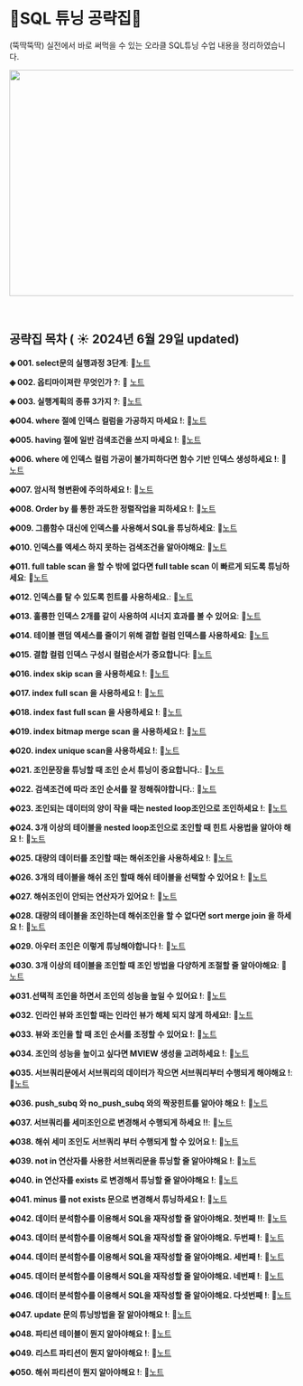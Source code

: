 # 🔨SQL 튜닝 공략집🔨  
(뚝딱뚝딱) 실전에서 바로 써먹을 수 있는 오라클 SQL튜닝 수업 내용을 정리하였습니다. 


<img src="https://github.com/goguma999/newjourney/blob/main/001.png?raw=true" width=600 height=400>

&nbsp;

## 공략집 목차 ( ☀️ 2024년 6월 29일 updated)

**◈ 001. select문의 실행과정 3단계**:  📄[노트](https://github.com/goguma999/newjourney/blob/main/%E2%97%88001.%20select%20%EB%AC%B8%EC%9D%98%20%EC%8B%A4%ED%96%89%EA%B3%BC%EC%A0%95%203%EB%8B%A8%EA%B3%84%26%EC%98%A4%EB%9D%BC%ED%81%B4%20db%20%EC%A0%91%EC%86%8D%ED%95%98%EA%B8%B0.md)
  &nbsp;
  
**◈ 002. 옵티마이져란 무엇인가 ?**: 📄 [노트](https://github.com/goguma999/newjourney/blob/main/%E2%97%88002.%20%20%EC%98%B5%ED%8B%B0%EB%A7%88%EC%9D%B4%EC%A0%B8%EB%9E%80%20%EB%AC%B4%EC%97%87%EC%9D%B8%EA%B0%80.md
)
  
**◈ 003. 실행계획의 종류 3가지 ?**: 📄[노트](https://github.com/oracleyu01/rac_class/blob/main/RAC%ED%95%B5%EC%8B%AC3.%20RAC%20%EB%A5%BC%20%EC%9A%B4%EC%98%81%ED%95%A0%20%EB%95%8C%20%ED%95%84%EC%9A%94%ED%95%9C%20IP%203%EA%B0%80%EC%A7%80.md)

**◈004.  where 절에 인덱스 컬럼을 가공하지 마세요 !**: 📄[노트](https://github.com/oracleyu01/test20/blob/main/%E2%96%A3%20%ED%8A%9C%EB%8B%9D%EC%98%88%EC%A0%9C4.%20%20where%20%EC%A0%88%EC%97%90%20%EC%9D%B8%EB%8D%B1%EC%8A%A4%20%EC%BB%AC%EB%9F%BC%EC%9D%84%20%EA%B0%80%EA%B3%B5%ED%95%98%EC%A7%80%20%EB%A7%88%EC%84%B8%EC%9A%94%20!.txt)

**◈005. having 절에 일반 검색조건을 쓰지 마세요 !**: 📄[노트](https://github.com/oracleyu01/test20/blob/main/%E2%96%A3%20%ED%8A%9C%EB%8B%9D%EC%98%88%EC%A0%9C5.%20having%20%EC%A0%88%EC%97%90%20%EC%9D%BC%EB%B0%98%20%EA%B2%80%EC%83%89%EC%A1%B0%EA%B1%B4%EC%9D%84%20%EC%93%B0%EC%A7%80%20%EB%A7%88%EC%84%B8%EC%9A%94..txt)

**◈006. where 에 인덱스 컬럼 가공이 불가피하다면 함수 기반 인덱스 생성하세요 !**: 📄[노트](https://github.com/oracleyu01/test20/blob/main/%E2%96%A3%20%ED%8A%9C%EB%8B%9D%EC%98%88%EC%A0%9C6.%20where%20%EC%97%90%20%EC%9D%B8%EB%8D%B1%EC%8A%A4%20%EC%BB%AC%EB%9F%BC%20%EA%B0%80%EA%B3%B5%EC%9D%B4%20%EB%B6%88%EA%B0%80%ED%94%BC%ED%95%98%EB%8B%A4%EB%A9%B4%20%ED%95%A8%EC%88%98%EA%B8%B0%EB%B0%98%20%EC%9D%B8%EB%8D%B1%EC%8A%A4%EB%A5%BC%20%EC%83%9D%EC%84%B1%ED%95%98%EC%84%B8%EC%9A%94%20!.txt)

**◈007. 암시적 형변환에 주의하세요 !**: 📄[노트](https://github.com/oracleyu01/test20/blob/main/%E2%96%A3%20%ED%8A%9C%EB%8B%9D%EC%98%88%EC%A0%9C7.%20%20%EC%95%94%EC%8B%9C%EC%A0%81%20%ED%98%95%EB%B3%80%ED%99%98%EC%97%90%20%EC%A3%BC%EC%9D%98%ED%95%98%EC%84%B8%EC%9A%94%20!.txt)

**◈008. Order by 를 통한 과도한 정렬작업을 피하세요 !**: 📄[노트](https://github.com/oracleyu01/test20/blob/main/%E2%96%A3%20%ED%8A%9C%EB%8B%9D%EC%98%88%EC%A0%9C8.%20%20order%20by%20%EB%A5%BC%20%ED%86%B5%ED%95%9C%20%EA%B3%BC%EB%8F%84%ED%95%9C%20%EC%A0%95%EB%A0%AC%EC%9E%91%EC%97%85%EC%9D%84%20%ED%94%BC%ED%95%98%EC%84%B8%EC%9A%94%20!.txt)

**◈009. 그룹함수 대신에 인덱스를 사용해서 SQL을 튜닝하세요**: 📄[노트](https://github.com/oracleyu01/test20/blob/main/%E2%96%A3%20%ED%8A%9C%EB%8B%9D%EC%98%88%EC%A0%9C9.%20%EA%B7%B8%EB%A3%B9%ED%95%A8%EC%88%98%20%EB%8C%80%EC%8B%A0%EC%97%90%20%EC%9D%B8%EB%8D%B1%EC%8A%A4%EB%A5%BC%20%EC%82%AC%EC%9A%A9%ED%95%B4%EC%84%9C%20SQL%EC%9D%84%20%ED%8A%9C%EB%8B%9D%ED%95%98%EC%84%B8%EC%9A%94..txt)

**◈010. 인덱스를 엑세스 하지 못하는 검색조건을 알아야해요**: 📄[노트](https://github.com/oracleyu01/test20/blob/main/%E2%96%A3%20%ED%8A%9C%EB%8B%9D%EC%98%88%EC%A0%9C10.%20%EC%9D%B8%EB%8D%B1%EC%8A%A4%EB%A5%BC%20%EC%97%91%EC%84%B8%EC%8A%A4%20%ED%95%98%EC%A7%80%20%EB%AA%BB%ED%95%98%EB%8A%94%20%EA%B2%80%EC%83%89%EC%A1%B0%EA%B1%B4%EC%9D%84%20%EC%95%8C%EC%95%84%EC%95%BC%ED%95%B4%EC%9A%94.txt)

**◈011. full table scan 을 할 수 밖에 없다면 full table scan 이 빠르게 되도록 튜닝하세요**: 📄[노트](https://github.com/oracleyu01/test20/blob/main/%E2%96%A3%20%ED%8A%9C%EB%8B%9D%EC%98%88%EC%A0%9C11.%20full%20table%20scan%20%EC%9D%84%20%ED%95%A0%20%EC%88%98%20%EB%B0%96%EC%97%90%20%EC%97%86%EB%8B%A4%EB%A9%B4%20full%20table%20scan%20%EC%9D%B4%20%EB%B9%A0%EB%A5%B4%EA%B2%8C%20%EB%90%98%EB%8F%84%EB%A1%9D%20%ED%8A%9C%EB%8B%9D%ED%95%98%EC%84%B8%EC%9A%94.txt)

**◈012. 인덱스를 탈 수 있도록 힌트를 사용하세요.**: 📄[노트](https://github.com/oracleyu01/test20/blob/main/%E2%96%A3%20%ED%8A%9C%EB%8B%9D%EC%98%88%EC%A0%9C12.%20%EC%9D%B8%EB%8D%B1%EC%8A%A4%EB%A5%BC%20%ED%83%88%20%EC%88%98%20%EC%9E%88%EB%8F%84%EB%A1%9D%20%ED%9E%8C%ED%8A%B8%EB%A5%BC%20%EC%82%AC%EC%9A%A9%ED%95%98%EC%84%B8%EC%9A%94.txt)

**◈013. 훌륭한 인덱스 2개를 같이 사용하여 시너지 효과를 볼 수 있어요**: 📄[노트](https://github.com/oracleyu01/test20/blob/main/%E2%96%A3%20%ED%8A%9C%EB%8B%9D%EC%98%88%EC%A0%9C13.%20%ED%9B%8C%EB%A5%AD%ED%95%9C%20%EC%9D%B8%EB%8D%B1%EC%8A%A4%202%EA%B0%9C%EB%A5%BC%20%EA%B0%99%EC%9D%B4%20%EC%82%AC%EC%9A%A9%ED%95%98%EC%97%AC%20%EC%8B%9C%EB%84%88%EC%A7%80%20%ED%9A%A8%EA%B3%BC%EB%A5%BC%20%EB%B3%BC%20%EC%88%98%20%EC%9E%88%EC%96%B4%EC%9A%94.txt)

**◈014. 테이블 랜덤 엑세스를 줄이기 위해 결합 컬럼 인덱스를 사용하세요**: 📄[노트](https://github.com/oracleyu01/test20/blob/main/%E2%96%A3%20%ED%8A%9C%EB%8B%9D%EC%98%88%EC%A0%9C14.%20%ED%85%8C%EC%9D%B4%EB%B8%94%20%EB%9E%9C%EB%8D%A4%20%EC%97%91%EC%84%B8%EC%8A%A4%EB%A5%BC%20%EC%A4%84%EC%9D%B4%EA%B8%B0%20%EC%9C%84%ED%95%B4%20%EA%B2%B0%ED%95%A9%20%EC%BB%AC%EB%9F%BC%20%EC%9D%B8%EB%8D%B1%EC%8A%A4%EB%A5%BC%20%EC%82%AC%EC%9A%A9%ED%95%98%EC%84%B8%EC%9A%94.txt)

**◈015. 결합 컬럼 인덱스 구성시 컬럼순서가 중요합니다**: 📄[노트](https://github.com/oracleyu01/test20/blob/main/%E2%96%A3%20%ED%8A%9C%EB%8B%9D%EC%98%88%EC%A0%9C15.%20%EA%B2%B0%ED%95%A9%20%EC%BB%AC%EB%9F%BC%20%EC%9D%B8%EB%8D%B1%EC%8A%A4%20%EA%B5%AC%EC%84%B1%EC%8B%9C%20%EC%BB%AC%EB%9F%BC%EC%88%9C%EC%84%9C%EA%B0%80%20%EC%A4%91%EC%9A%94%ED%95%A9%EB%8B%88%EB%8B%A4.txt)

**◈016. index skip scan 을 사용하세요 !**: 📄[노트](https://github.com/oracleyu01/test20/blob/main/%E2%96%A3%20%ED%8A%9C%EB%8B%9D%EC%98%88%EC%A0%9C16.%20index%20skip%20scan%20%EC%9D%84%20%EC%82%AC%EC%9A%A9%ED%95%98%EC%84%B8%EC%9A%94%20!.txt)

**◈017. index full scan 을 사용하세요 !**: 📄[노트](https://github.com/oracleyu01/test20/blob/main/%E2%96%A3%20%ED%8A%9C%EB%8B%9D%EC%98%88%EC%A0%9C17.%20index%20full%20scan%20%EC%9D%84%20%EC%82%AC%EC%9A%A9%ED%95%98%EC%84%B8%EC%9A%94%20!.txt)

**◈018. index fast full scan 을 사용하세요 !**: 📄[노트](https://github.com/oracleyu01/test20/blob/main/%E2%96%A3%20%ED%8A%9C%EB%8B%9D%EC%98%88%EC%A0%9C18.%20index%20fast%20full%20scan%20%EC%9D%84%20%EC%82%AC%EC%9A%A9%ED%95%98%EC%84%B8%EC%9A%94%20!.txt)

**◈019. index bitmap merge scan 을 사용하세요 !**: 📄[노트](https://github.com/oracleyu01/test20/blob/main/%E2%96%A3%20%ED%8A%9C%EB%8B%9D%EC%98%88%EC%A0%9C19.%20index%20bitmap%20merge%20scan%20%EC%9D%84%20%EC%82%AC%EC%9A%A9%ED%95%98%EC%84%B8%EC%9A%94%20!.txt)

**◈020. index unique scan을 사용하세요 !**: 📄[노트](https://github.com/oracleyu01/test20/blob/main/%E2%96%A3%20%ED%8A%9C%EB%8B%9D%EC%98%88%EC%A0%9C20.%20index%20unique%20scan%EC%9D%84%20%EC%82%AC%EC%9A%A9%ED%95%98%EC%84%B8%EC%9A%94%20!.txt)

**◈021. 조인문장을 튜닝할 때 조인 순서 튜닝이 중요합니다.**: 📄[노트](https://github.com/oracleyu01/test20/blob/main/%E2%96%A3%20%ED%8A%9C%EB%8B%9D%EC%98%88%EC%A0%9C21.%20%EC%A1%B0%EC%9D%B8%EB%AC%B8%EC%9E%A5%EC%9D%84%20%ED%8A%9C%EB%8B%9D%ED%95%A0%20%EB%95%8C%20%EC%A1%B0%EC%9D%B8%20%EC%88%9C%EC%84%9C%20%ED%8A%9C%EB%8B%9D%EC%9D%B4%20%EC%A4%91%EC%9A%94%ED%95%A9%EB%8B%88%EB%8B%A4..txt)

**◈022. 검색조건에 따라 조인 순서를 잘 정해줘야합니다.**: 📄[노트](https://github.com/oracleyu01/test20/blob/main/%E2%96%A3%20%ED%8A%9C%EB%8B%9D%EC%98%88%EC%A0%9C22.%20%EA%B2%80%EC%83%89%EC%A1%B0%EA%B1%B4%EC%97%90%20%EB%94%B0%EB%9D%BC%20%EC%A1%B0%EC%9D%B8%20%EC%88%9C%EC%84%9C%EB%A5%BC%20%EC%9E%98%20%EC%A0%95%ED%95%B4%EC%A4%98%EC%95%BC%ED%95%A9%EB%8B%88%EB%8B%A4..txt)

**◈023. 조인되는 데이터의 양이 작을 때는 nested loop조인으로 조인하세요 !**: 📄[노트](https://github.com/oracleyu01/test20/blob/main/%E2%96%A3%20%ED%8A%9C%EB%8B%9D%EC%98%88%EC%A0%9C23.%20%EC%A1%B0%EC%9D%B8%EB%90%98%EB%8A%94%20%EB%8D%B0%EC%9D%B4%ED%84%B0%EC%9D%98%20%EC%96%91%EC%9D%B4%20%EC%9E%91%EC%9D%84%20%EB%95%8C%EB%8A%94%20nested%20loop%EC%A1%B0%EC%9D%B8%EC%9C%BC%EB%A1%9C%20%EC%A1%B0%EC%9D%B8%ED%95%98%EC%84%B8%EC%9A%94%20!.txt)

**◈024. 3개 이상의 테이블을 nested loop조인으로 조인할 때 힌트 사용법을 알아야 해요 !**: 📄[노트](https://github.com/oracleyu01/test20/blob/main/%E2%96%A3%20%ED%8A%9C%EB%8B%9D%EC%98%88%EC%A0%9C24.%203%EA%B0%9C%20%EC%9D%B4%EC%83%81%EC%9D%98%20%ED%85%8C%EC%9D%B4%EB%B8%94%EC%9D%84%20nested%20loop%EC%A1%B0%EC%9D%B8%EC%9C%BC%EB%A1%9C%20%EC%A1%B0%EC%9D%B8%ED%95%A0%20%EB%95%8C%20%ED%9E%8C%ED%8A%B8%20%EC%82%AC%EC%9A%A9%EB%B2%95%EC%9D%84%20%EC%95%8C%EC%95%84%EC%95%BC%20%ED%95%B4%EC%9A%94%20!.txt)

**◈025. 대량의 데이터를 조인할 때는 해쉬조인을 사용하세요 !**: 📄[노트](https://github.com/oracleyu01/test20/blob/main/%E2%96%A3%20%ED%8A%9C%EB%8B%9D%EC%98%88%EC%A0%9C25.%20%EB%8C%80%EB%9F%89%EC%9D%98%20%EB%8D%B0%EC%9D%B4%ED%84%B0%EB%A5%BC%20%EC%A1%B0%EC%9D%B8%ED%95%A0%20%EB%95%8C%EB%8A%94%20%ED%95%B4%EC%89%AC%EC%A1%B0%EC%9D%B8%EC%9D%84%20%EC%82%AC%EC%9A%A9%ED%95%98%EC%84%B8%EC%9A%94%20!.txt)

**◈026. 3개의 테이블을 해쉬 조인 할때 해쉬 테이블을 선택할 수 있어요 !**: 📄[노트](https://github.com/oracleyu01/test20/blob/main/%E2%96%A3%20%ED%8A%9C%EB%8B%9D%EC%98%88%EC%A0%9C26.%203%EA%B0%9C%EC%9D%98%20%ED%85%8C%EC%9D%B4%EB%B8%94%EC%9D%84%20%ED%95%B4%EC%89%AC%20%EC%A1%B0%EC%9D%B8%20%ED%95%A0%EB%95%8C%20%ED%95%B4%EC%89%AC%20%ED%85%8C%EC%9D%B4%EB%B8%94%EC%9D%84%20%EC%84%A0%ED%83%9D%ED%95%A0%20%EC%88%98%20%EC%9E%88%EC%96%B4%EC%9A%94%20!.txt)

**◈027. 해쉬조인이 안되는 연산자가 있어요 !**: 📄[노트](https://github.com/oracleyu01/test20/blob/main/%E2%96%A3%20%20%ED%8A%9C%EB%8B%9D%EC%98%88%EC%A0%9C27.%20%ED%95%B4%EC%89%AC%EC%A1%B0%EC%9D%B8%EC%9D%B4%20%EC%95%88%EB%90%98%EB%8A%94%20%EC%97%B0%EC%82%B0%EC%9E%90%EA%B0%80%20%EC%9E%88%EC%96%B4%EC%9A%94%20!.txt)

**◈028. 대량의 테이블을 조인하는데 해쉬조인을 할 수 없다면 sort merge join 을 하세요 !**: 📄[노트](https://github.com/oracleyu01/test20/blob/main/%E2%96%A3%20%ED%8A%9C%EB%8B%9D%EC%98%88%EC%A0%9C28.%20%EB%8C%80%EB%9F%89%EC%9D%98%20%ED%85%8C%EC%9D%B4%EB%B8%94%EC%9D%84%20%EC%A1%B0%EC%9D%B8%ED%95%98%EB%8A%94%EB%8D%B0%20%ED%95%B4%EC%89%AC%EC%A1%B0%EC%9D%B8%EC%9D%84%20%ED%95%A0%20%EC%88%98%20%EC%97%86%EB%8B%A4%EB%A9%B4%20sort%20merge%20join%20%EC%9D%84%20%ED%95%98%EC%84%B8%EC%9A%94%20!.txt)

**◈029. 아우터 조인은 이렇게 튜닝해야합니다 !**: 📄[노트](https://github.com/oracleyu01/test20/blob/main/%E2%96%A3%20%ED%8A%9C%EB%8B%9D%EC%98%88%EC%A0%9C29.%20%EC%95%84%EC%9A%B0%ED%84%B0%20%EC%A1%B0%EC%9D%B8%EC%9D%80%20%EC%9D%B4%EB%A0%87%EA%B2%8C%20%ED%8A%9C%EB%8B%9D%ED%95%B4%EC%95%BC%ED%95%A9%EB%8B%88%EB%8B%A4%20!.txt)

**◈030. 3개 이상의 테이블을 조인할 때 조인 방법을 다양하게 조절할 줄 알아야해요**: 📄[노트](https://github.com/oracleyu01/test20/blob/main/%E2%96%A3%20%ED%8A%9C%EB%8B%9D%EC%98%88%EC%A0%9C30.%203%EA%B0%9C%20%EC%9D%B4%EC%83%81%EC%9D%98%20%ED%85%8C%EC%9D%B4%EB%B8%94%EC%9D%84%20%EC%A1%B0%EC%9D%B8%ED%95%A0%20%EB%95%8C%20%EC%A1%B0%EC%9D%B8%20%EB%B0%A9%EB%B2%95%EC%9D%84%20%EB%8B%A4%EC%96%91%ED%95%98%EA%B2%8C%20%EC%A1%B0%EC%A0%88%ED%95%A0%20%EC%A4%84%20%EC%95%8C%EC%95%84%EC%95%BC%ED%95%B4%EC%9A%94.txt)

**◈031.선택적 조인을 하면서 조인의 성능을 높일 수 있어요 !**: 📄[노트](https://github.com/oracleyu01/test20/blob/main/%E2%96%A3%20%ED%8A%9C%EB%8B%9D%EC%98%88%EC%A0%9C31.%20%20%EC%84%A0%ED%83%9D%EC%A0%81%20%EC%A1%B0%EC%9D%B8%EC%9D%84%20%ED%95%98%EB%A9%B4%EC%84%9C%20%EC%A1%B0%EC%9D%B8%EC%9D%98%20%EC%84%B1%EB%8A%A5%EC%9D%84%20%EB%86%92%EC%9D%BC%20%EC%88%98%20%EC%9E%88%EC%96%B4%EC%9A%94.txt)

**◈032. 인라인 뷰와 조인할 때는 인라인 뷰가 해체 되지 않게 하세요!**: 📄[노트](https://github.com/oracleyu01/test20/blob/main/%E2%96%A3%20%EC%98%88%EC%A0%9C32.%20%EC%9D%B8%EB%9D%BC%EC%9D%B8%20%EB%B7%B0%EC%99%80%20%EC%A1%B0%EC%9D%B8%ED%95%A0%20%EB%95%8C%EB%8A%94%20%EC%9D%B8%EB%9D%BC%EC%9D%B8%20%EB%B7%B0%EA%B0%80%20%ED%95%B4%EC%B2%B4%20%EB%90%98%EC%A7%80%20%EC%95%8A%EA%B2%8C%20%ED%95%98%EC%84%B8%EC%9A%94.txt)

**◈033. 뷰와 조인을 할 때 조인 순서를 조정할 수 있어요 !**: 📄[노트](https://github.com/oracleyu01/test20/blob/main/%E2%96%A3%20%EC%98%88%EC%A0%9C33.%20%EB%B7%B0%EC%99%80%20%EC%A1%B0%EC%9D%B8%EC%9D%84%20%ED%95%A0%20%EB%95%8C%20%EC%A1%B0%EC%9D%B8%20%EC%88%9C%EC%84%9C%EB%A5%BC%20%EC%A1%B0%EC%A0%95%ED%95%A0%20%EC%88%98%20%EC%9E%88%EC%96%B4%EC%9A%94%20!.txt)

**◈034. 조인의 성능을 높이고 싶다면 MVIEW 생성을 고려하세요 !**: 📄[노트](https://github.com/oracleyu01/test20/blob/main/%E2%96%A3%20%EC%98%88%EC%A0%9C34.%20%EC%A1%B0%EC%9D%B8%EC%9D%98%20%EC%84%B1%EB%8A%A5%EC%9D%84%20%EB%86%92%EC%9D%B4%EA%B3%A0%20%EC%8B%B6%EB%8B%A4%EB%A9%B4%20MVIEW%20%EC%83%9D%EC%84%B1%EC%9D%84%20%EA%B3%A0%EB%A0%A4%ED%95%98%EC%84%B8%EC%9A%94%20!.txt)

**◈035. 서브쿼리문에서 서브쿼리의 데이터가 작으면 서브쿼리부터 수행되게 해야해요 !**: 📄[노트](https://github.com/oracleyu01/test20/blob/main/%E2%96%A3%20%EC%98%88%EC%A0%9C35.%20%EC%84%9C%EB%B8%8C%EC%BF%BC%EB%A6%AC%EB%AC%B8%EC%97%90%EC%84%9C%20%EC%84%9C%EB%B8%8C%EC%BF%BC%EB%A6%AC%EC%9D%98%20%EB%8D%B0%EC%9D%B4%ED%84%B0%EA%B0%80%20%EC%9E%91%EC%9C%BC%EB%A9%B4%20%EC%84%9C%EB%B8%8C%EC%BF%BC%EB%A6%AC%EB%B6%80%ED%84%B0%20%EC%88%98%ED%96%89%EB%90%98%EA%B2%8C%20%ED%95%B4%EC%95%BC%ED%95%B4%EC%9A%94%20!.txt)

**◈036. push_subq 와 no_push_subq 와의 짝꿍힌트를 알아야 해요 !**: 📄[노트](https://github.com/oracleyu01/test20/blob/main/%E2%96%A3%20%EC%98%88%EC%A0%9C36.%20push_subq%20%EC%99%80%20no_push_subq%20%EC%99%80%EC%9D%98%20%EC%A7%9D%EA%BF%8D%ED%9E%8C%ED%8A%B8%EB%A5%BC%20%EC%95%8C%EC%95%84%EC%95%BC%20%ED%95%B4%EC%9A%94%20!.txt)

**◈037. 서브쿼리를 세미조인으로 변경해서 수행되게 하세요 !!**: 📄[노트](https://github.com/oracleyu01/test20/blob/main/%E2%96%A3%20%EC%98%88%EC%A0%9C37.%20%EC%84%9C%EB%B8%8C%EC%BF%BC%EB%A6%AC%EB%A5%BC%20%EC%84%B8%EB%AF%B8%EC%A1%B0%EC%9D%B8%EC%9C%BC%EB%A1%9C%20%EB%B3%80%EA%B2%BD%ED%95%B4%EC%84%9C%20%EC%88%98%ED%96%89%EB%90%98%EA%B2%8C%20%ED%95%98%EC%84%B8%EC%9A%94%20!.txt)

**◈038. 해쉬 세미 조인도 서브쿼리 부터 수행되게 할 수 있어요 !**: 📄[노트](https://github.com/oracleyu01/test20/blob/main/%E2%96%A3%20%EC%98%88%EC%A0%9C38.%20%ED%95%B4%EC%89%AC%20%EC%84%B8%EB%AF%B8%20%EC%A1%B0%EC%9D%B8%EB%8F%84%20%EC%84%9C%EB%B8%8C%EC%BF%BC%EB%A6%AC%20%EB%B6%80%ED%84%B0%20%EC%88%98%ED%96%89%EB%90%98%EA%B2%8C%20%ED%95%A0%20%EC%88%98%20%EC%9E%88%EC%96%B4%EC%9A%94%20!.txt)

**◈039. not in 연산자를 사용한 서브쿼리문을 튜닝할 줄 알아야해요 !**: 📄[노트](https://github.com/oracleyu01/test20/blob/main/%E2%96%A3%20%EC%98%88%EC%A0%9C39.%20not%20in%20%EC%97%B0%EC%82%B0%EC%9E%90%EB%A5%BC%20%EC%82%AC%EC%9A%A9%ED%95%9C%20%EC%84%9C%EB%B8%8C%EC%BF%BC%EB%A6%AC%EB%AC%B8%EC%9D%84%20%ED%8A%9C%EB%8B%9D%ED%95%A0%20%EC%A4%84%20%EC%95%8C%EC%95%84%EC%95%BC%ED%95%B4%EC%9A%94%20!.txt)

**◈040. in 연산자를  exists 로 변경해서 튜닝할 줄 알아야해요 !**: 📄[노트](https://github.com/oracleyu01/test20/blob/main/%E2%96%A3%20%EC%98%88%EC%A0%9C40.%20in%20%EC%97%B0%EC%82%B0%EC%9E%90%EB%A5%BC%20%20exists%20%EB%A1%9C%20%EB%B3%80%EA%B2%BD%ED%95%B4%EC%84%9C%20%ED%8A%9C%EB%8B%9D%ED%95%A0%20%EC%A4%84%20%EC%95%8C%EC%95%84%EC%95%BC%ED%95%B4%EC%9A%94%20!.txt)

**◈041. minus 를 not exists 문으로 변경해서 튜닝하세요 !**: 📄[노트](https://github.com/oracleyu01/test20/blob/main/%E2%96%A3%20%EC%98%88%EC%A0%9C41%EB%B2%88.%20minus%20%EB%A5%BC%20not%20exists%20%EB%AC%B8%EC%9C%BC%EB%A1%9C%20%EB%B3%80%EA%B2%BD%ED%95%B4%EC%84%9C%20%ED%8A%9C%EB%8B%9D%ED%95%98%EC%84%B8%EC%9A%94%20!.txt)

**◈042. 데이터 분석함수를 이용해서 SQL을 재작성할 줄 알아야해요. 첫번째 !!**: 📄[노트](https://github.com/oracleyu01/test20/blob/main/%E2%96%A3%20%EC%98%88%EC%A0%9C42.%20%EB%8D%B0%EC%9D%B4%ED%84%B0%20%EB%B6%84%EC%84%9D%ED%95%A8%EC%88%98%EB%A5%BC%20%EC%9D%B4%EC%9A%A9%ED%95%B4%EC%84%9C%20SQL%EC%9D%84%20%EC%9E%AC%EC%9E%91%EC%84%B1%ED%95%A0%20%EC%A4%84%20%EC%95%8C%EC%95%84%EC%95%BC%ED%95%B4%EC%9A%941%20!.txt)

**◈043. 데이터 분석함수를 이용해서 SQL을 재작성할 줄 알아야해요. 두번째 !**: 📄[노트](https://github.com/oracleyu01/test20/blob/main/%E2%96%A3%20%EC%98%88%EC%A0%9C43.%EB%8D%B0%EC%9D%B4%ED%84%B0%20%EB%B6%84%EC%84%9D%ED%95%A8%EC%88%98%EB%A5%BC%20%EC%9D%B4%EC%9A%A9%ED%95%B4%EC%84%9C%20SQL%EC%9D%84%20%EC%9E%AC%EC%9E%91%EC%84%B1%ED%95%A0%20%EC%A4%84%20%EC%95%8C%EC%95%84%EC%95%BC%ED%95%B4%EC%9A%94.%20%EB%91%90%EB%B2%88%EC%A7%B8%20!.txt)

**◈044. 데이터 분석함수를 이용해서 SQL을 재작성할 줄 알아야해요. 세번째 !**: 📄[노트](https://github.com/oracleyu01/test20/blob/main/%E2%96%A3%20%EC%98%88%EC%A0%9C44.%20%EB%8D%B0%EC%9D%B4%ED%84%B0%20%EB%B6%84%EC%84%9D%ED%95%A8%EC%88%98%EB%A5%BC%20%EC%9D%B4%EC%9A%A9%ED%95%B4%EC%84%9C%20SQL%EC%9D%84%20%EC%9E%AC%EC%9E%91%EC%84%B1%ED%95%A0%20%EC%A4%84%20%EC%95%8C%EC%95%84%EC%95%BC%ED%95%B4%EC%9A%94.%20%EC%84%B8%EB%B2%88%EC%A7%B8%20!.txt)

**◈045. 데이터 분석함수를 이용해서 SQL을 재작성할 줄 알아야해요. 네번째 !**: 📄[노트](https://github.com/oracleyu01/test20/blob/main/%E2%96%A3%20%EC%98%88%EC%A0%9C45.%20%EB%8D%B0%EC%9D%B4%ED%84%B0%20%EB%B6%84%EC%84%9D%ED%95%A8%EC%88%98%EB%A5%BC%20%EC%9D%B4%EC%9A%A9%ED%95%B4%EC%84%9C%20SQL%EC%9D%84%20%EC%9E%AC%EC%9E%91%EC%84%B1%ED%95%A0%20%EC%A4%84%20%EC%95%8C%EC%95%84%EC%95%BC%ED%95%B4%EC%9A%94.%20%EB%84%A4%EB%B2%88%EC%A7%B8%20!.txt)

**◈046. 데이터 분석함수를 이용해서 SQL을 재작성할 줄 알아야해요. 다섯번째 !**: 📄[노트](https://github.com/oracleyu01/test20/blob/main/%E2%96%A3%20%EC%98%88%EC%A0%9C46.%20%EB%8D%B0%EC%9D%B4%ED%84%B0%20%EB%B6%84%EC%84%9D%ED%95%A8%EC%88%98%EB%A5%BC%20%EC%9D%B4%EC%9A%A9%ED%95%B4%EC%84%9C%20SQL%EC%9D%84%20%EC%9E%AC%EC%9E%91%EC%84%B1%ED%95%A0%20%EC%A4%84%20%EC%95%8C%EC%95%84%EC%95%BC%ED%95%B4%EC%9A%94.%20%EB%8B%A4%EC%84%AF%EB%B2%88%EC%A7%B8%20!.txt)

**◈047. update 문의 튜닝방법을 잘 알아야해요 !**: 📄[노트](https://github.com/oracleyu01/test20/blob/main/%E2%96%A3%20%EC%98%88%EC%A0%9C47.%20update%20%EB%AC%B8%EC%9D%98%20%ED%8A%9C%EB%8B%9D%EB%B0%A9%EB%B2%95%EC%9D%84%20%EC%9E%98%EC%95%8C%EC%95%84%EC%95%BC%ED%95%B4%EC%9A%94%20!.txt)

**◈048. 파티션 테이블이 뭔지 알아야해요 !**: 📄[노트](https://github.com/oracleyu01/test20/blob/main/%E2%96%A3%20%EC%98%88%EC%A0%9C48.%20%ED%8C%8C%ED%8B%B0%EC%85%98%20%ED%85%8C%EC%9D%B4%EB%B8%94%EC%9D%B4%20%EB%AD%94%EC%A7%80%20%EC%95%8C%EC%95%84%EC%95%BC%ED%95%B4%EC%9A%94%20!.txt)

**◈049. 리스트 파티션이 뭔지 알아야해요 !**: 📄[노트](https://github.com/oracleyu01/test20/blob/main/%E2%96%A3%20%ED%8A%9C%EB%8B%9D%EC%98%88%EC%A0%9C49.%20%20%EB%A6%AC%EC%8A%A4%ED%8A%B8%20%ED%8C%8C%ED%8B%B0%EC%85%98%EC%9D%B4%20%EB%AD%94%EC%A7%80%20%EC%95%8C%EC%95%84%EC%95%BC%ED%95%B4%EC%9A%94%20!.txt)

**◈050. 해쉬 파티션이 뭔지 알아야해요 !**: 📄[노트](https://github.com/oracleyu01/test20/blob/main/%E2%96%A3%20%ED%8A%9C%EB%8B%9D%EC%98%88%EC%A0%9C50%EB%B2%88.%20%ED%95%B4%EC%89%AC%20%ED%8C%8C%ED%8B%B0%EC%85%98%EC%9D%B4%20%EB%AD%94%EC%A7%80%20%EC%95%8C%EC%95%84%EC%95%BC%ED%95%B4%EC%9A%94%20!.txt)
